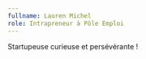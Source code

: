 ```yaml
---
fullname: Lauren Michel
role: Intrapreneur à Pôle Emploi
---
```


Startupeuse curieuse et persévérante !
